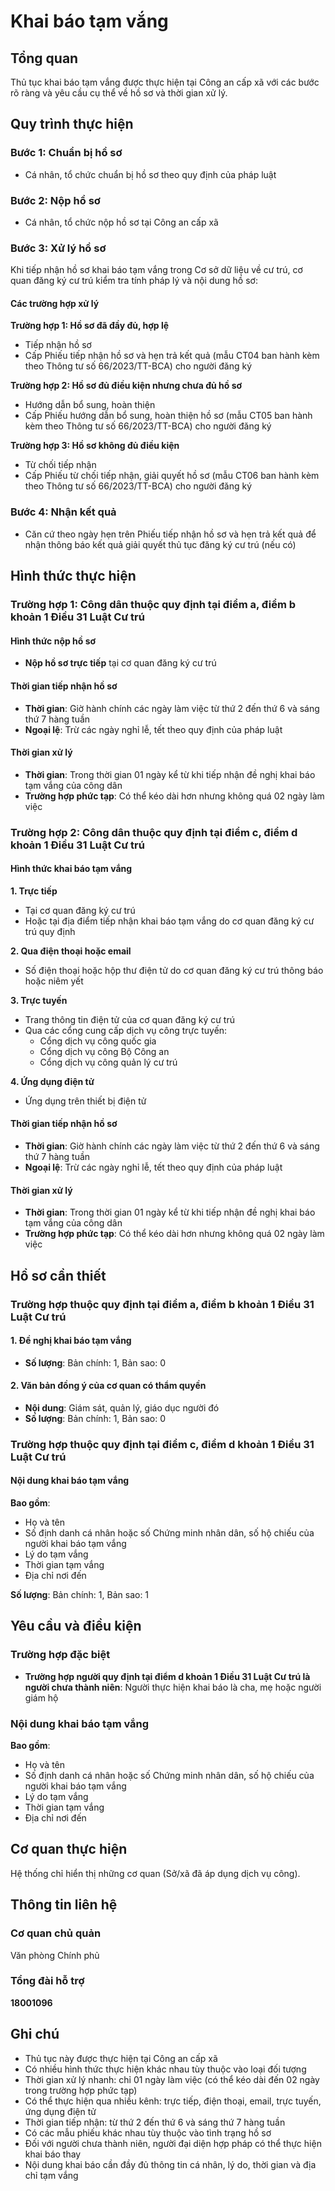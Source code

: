 # Khai báo tạm vắng

## Tổng quan
Thủ tục khai báo tạm vắng được thực hiện tại Công an cấp xã với các bước rõ ràng và yêu cầu cụ thể về hồ sơ và thời gian xử lý.

## Quy trình thực hiện

### Bước 1: Chuẩn bị hồ sơ
- Cá nhân, tổ chức chuẩn bị hồ sơ theo quy định của pháp luật

### Bước 2: Nộp hồ sơ
- Cá nhân, tổ chức nộp hồ sơ tại Công an cấp xã

### Bước 3: Xử lý hồ sơ
Khi tiếp nhận hồ sơ khai báo tạm vắng trong Cơ sở dữ liệu về cư trú, cơ quan đăng ký cư trú kiểm tra tính pháp lý và nội dung hồ sơ:

#### Các trường hợp xử lý

**Trường hợp 1: Hồ sơ đã đầy đủ, hợp lệ**
- Tiếp nhận hồ sơ
- Cấp Phiếu tiếp nhận hồ sơ và hẹn trả kết quả (mẫu CT04 ban hành kèm theo Thông tư số 66/2023/TT-BCA) cho người đăng ký

**Trường hợp 2: Hồ sơ đủ điều kiện nhưng chưa đủ hồ sơ**
- Hướng dẫn bổ sung, hoàn thiện
- Cấp Phiếu hướng dẫn bổ sung, hoàn thiện hồ sơ (mẫu CT05 ban hành kèm theo Thông tư số 66/2023/TT-BCA) cho người đăng ký

**Trường hợp 3: Hồ sơ không đủ điều kiện**
- Từ chối tiếp nhận
- Cấp Phiếu từ chối tiếp nhận, giải quyết hồ sơ (mẫu CT06 ban hành kèm theo Thông tư số 66/2023/TT-BCA) cho người đăng ký

### Bước 4: Nhận kết quả
- Căn cứ theo ngày hẹn trên Phiếu tiếp nhận hồ sơ và hẹn trả kết quả để nhận thông báo kết quả giải quyết thủ tục đăng ký cư trú (nếu có)

## Hình thức thực hiện

### Trường hợp 1: Công dân thuộc quy định tại điểm a, điểm b khoản 1 Điều 31 Luật Cư trú

#### Hình thức nộp hồ sơ
- **Nộp hồ sơ trực tiếp** tại cơ quan đăng ký cư trú

#### Thời gian tiếp nhận hồ sơ
- **Thời gian**: Giờ hành chính các ngày làm việc từ thứ 2 đến thứ 6 và sáng thứ 7 hàng tuần
- **Ngoại lệ**: Trừ các ngày nghỉ lễ, tết theo quy định của pháp luật

#### Thời gian xử lý
- **Thời gian**: Trong thời gian 01 ngày kể từ khi tiếp nhận đề nghị khai báo tạm vắng của công dân
- **Trường hợp phức tạp**: Có thể kéo dài hơn nhưng không quá 02 ngày làm việc

### Trường hợp 2: Công dân thuộc quy định tại điểm c, điểm d khoản 1 Điều 31 Luật Cư trú

#### Hình thức khai báo tạm vắng

**1. Trực tiếp**
- Tại cơ quan đăng ký cư trú
- Hoặc tại địa điểm tiếp nhận khai báo tạm vắng do cơ quan đăng ký cư trú quy định

**2. Qua điện thoại hoặc email**
- Số điện thoại hoặc hộp thư điện tử do cơ quan đăng ký cư trú thông báo hoặc niêm yết

**3. Trực tuyến**
- Trang thông tin điện tử của cơ quan đăng ký cư trú
- Qua các cổng cung cấp dịch vụ công trực tuyến:
  - Cổng dịch vụ công quốc gia
  - Cổng dịch vụ công Bộ Công an
  - Cổng dịch vụ công quản lý cư trú

**4. Ứng dụng điện tử**
- Ứng dụng trên thiết bị điện tử

#### Thời gian tiếp nhận hồ sơ
- **Thời gian**: Giờ hành chính các ngày làm việc từ thứ 2 đến thứ 6 và sáng thứ 7 hàng tuần
- **Ngoại lệ**: Trừ các ngày nghỉ lễ, tết theo quy định của pháp luật

#### Thời gian xử lý
- **Thời gian**: Trong thời gian 01 ngày kể từ khi tiếp nhận đề nghị khai báo tạm vắng của công dân
- **Trường hợp phức tạp**: Có thể kéo dài hơn nhưng không quá 02 ngày làm việc

## Hồ sơ cần thiết

### Trường hợp thuộc quy định tại điểm a, điểm b khoản 1 Điều 31 Luật Cư trú

#### 1. Đề nghị khai báo tạm vắng
- **Số lượng**: Bản chính: 1, Bản sao: 0

#### 2. Văn bản đồng ý của cơ quan có thẩm quyền
- **Nội dung**: Giám sát, quản lý, giáo dục người đó
- **Số lượng**: Bản chính: 1, Bản sao: 0

### Trường hợp thuộc quy định tại điểm c, điểm d khoản 1 Điều 31 Luật Cư trú

#### Nội dung khai báo tạm vắng
**Bao gồm**:
- Họ và tên
- Số định danh cá nhân hoặc số Chứng minh nhân dân, số hộ chiếu của người khai báo tạm vắng
- Lý do tạm vắng
- Thời gian tạm vắng
- Địa chỉ nơi đến

**Số lượng**: Bản chính: 1, Bản sao: 1

## Yêu cầu và điều kiện

### Trường hợp đặc biệt
- **Trường hợp người quy định tại điểm d khoản 1 Điều 31 Luật Cư trú là người chưa thành niên**: Người thực hiện khai báo là cha, mẹ hoặc người giám hộ

### Nội dung khai báo tạm vắng
**Bao gồm**:
- Họ và tên
- Số định danh cá nhân hoặc số Chứng minh nhân dân, số hộ chiếu của người khai báo tạm vắng
- Lý do tạm vắng
- Thời gian tạm vắng
- Địa chỉ nơi đến

## Cơ quan thực hiện

Hệ thống chỉ hiển thị những cơ quan (Sở/xã đã áp dụng dịch vụ công).

## Thông tin liên hệ

### Cơ quan chủ quản
Văn phòng Chính phủ

### Tổng đài hỗ trợ
**18001096**

## Ghi chú

- Thủ tục này được thực hiện tại Công an cấp xã
- Có nhiều hình thức thực hiện khác nhau tùy thuộc vào loại đối tượng
- Thời gian xử lý nhanh: chỉ 01 ngày làm việc (có thể kéo dài đến 02 ngày trong trường hợp phức tạp)
- Có thể thực hiện qua nhiều kênh: trực tiếp, điện thoại, email, trực tuyến, ứng dụng điện tử
- Thời gian tiếp nhận: từ thứ 2 đến thứ 6 và sáng thứ 7 hàng tuần
- Có các mẫu phiếu khác nhau tùy thuộc vào tình trạng hồ sơ
- Đối với người chưa thành niên, người đại diện hợp pháp có thể thực hiện khai báo thay
- Nội dung khai báo cần đầy đủ thông tin cá nhân, lý do, thời gian và địa chỉ tạm vắng








